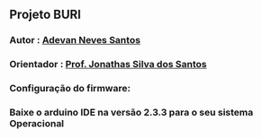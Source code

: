 ## Projeto BURI

### Autor : [Adevan Neves Santos](https://www.linkedin.com/in/adevancomp/)

### Orientador : [Prof. Jonathas Silva dos Santos](https://www.linkedin.com/in/jonathassilvasantos/)


### Configuração do firmware:

### Baixe o arduino IDE na versão 2.3.3 para o seu sistema Operacional

